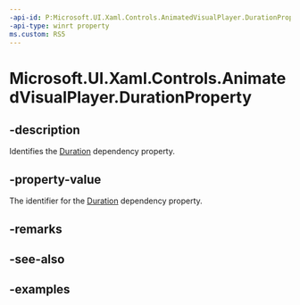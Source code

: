 ```yaml
---
-api-id: P:Microsoft.UI.Xaml.Controls.AnimatedVisualPlayer.DurationProperty
-api-type: winrt property
ms.custom: RS5
---
```


<!-- Property syntax.
public DependencyProperty DurationProperty { get; }
-->

# Microsoft.UI.Xaml.Controls.AnimatedVisualPlayer.DurationProperty

## -description

Identifies the [Duration](animatedvisualplayer_duration.md) dependency property.

## -property-value

The identifier for the [Duration](animatedvisualplayer_duration.md) dependency property.

## -remarks

## -see-also

## -examples

